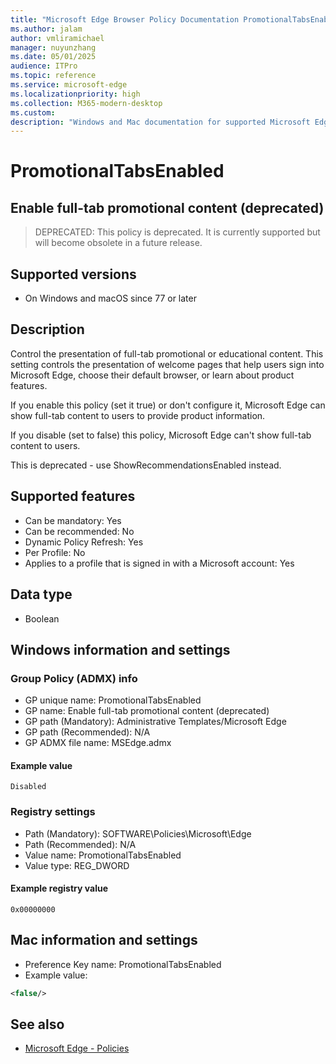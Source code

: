 ```yaml
---
title: "Microsoft Edge Browser Policy Documentation PromotionalTabsEnabled"
ms.author: jalam
author: vmliramichael
manager: nuyunzhang
ms.date: 05/01/2025
audience: ITPro
ms.topic: reference
ms.service: microsoft-edge
ms.localizationpriority: high
ms.collection: M365-modern-desktop
ms.custom:
description: "Windows and Mac documentation for supported Microsoft Edge Browser policy: Enable full-tab promotional content (deprecated)"
---
```


<!--THIS FILE IS AUTOMATICALLY GENERATED. MANUAL CHANGES WILL BE OVERWRITTEN.-->
<!--Please contact the Microsoft Edge Manageability team with any questions.-->

# PromotionalTabsEnabled

## Enable full-tab promotional content (deprecated)
> DEPRECATED: This policy is deprecated. It is currently supported but will become obsolete in a future release.

## Supported versions

- On Windows and macOS since 77 or later

## Description

Control the presentation of full-tab promotional or educational content. This setting controls the presentation of welcome pages that help users sign into Microsoft Edge, choose their default browser, or learn about product features.

If you enable this policy (set it true) or don't configure it, Microsoft Edge can show full-tab content to users to provide product information.

If you disable (set to false) this policy, Microsoft Edge can't show full-tab content to users.

This is deprecated - use ShowRecommendationsEnabled instead.

## Supported features

- Can be mandatory: Yes
- Can be recommended: No
- Dynamic Policy Refresh: Yes
- Per Profile: No
- Applies to a profile that is signed in with a Microsoft account: Yes

## Data type

- Boolean

## Windows information and settings

### Group Policy (ADMX) info

- GP unique name: PromotionalTabsEnabled
- GP name: Enable full-tab promotional content (deprecated)
- GP path (Mandatory): Administrative Templates/Microsoft Edge
- GP path (Recommended): N/A
- GP ADMX file name: MSEdge.admx

#### Example value

```
Disabled
```

### Registry settings

- Path (Mandatory): SOFTWARE\Policies\Microsoft\Edge
- Path (Recommended): N/A
- Value name: PromotionalTabsEnabled
- Value type: REG_DWORD

#### Example registry value

```
0x00000000
```


## Mac information and settings

- Preference Key name: PromotionalTabsEnabled
- Example value:

```xml
<false/>
```

## See also
- [Microsoft Edge - Policies](../microsoft-edge-policies.md)
